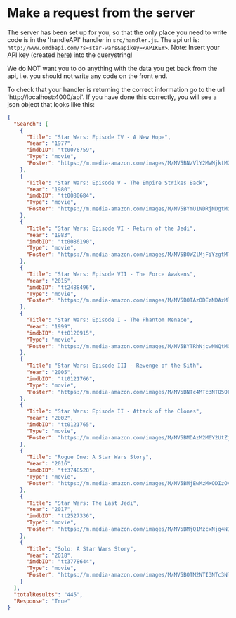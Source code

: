 # Make a request from the server

The server has been set up for you, so that the only place you need to write code is in the 'handleAPI' handler in `src/handler.js`. The api url is: `http://www.omdbapi.com/?s=star-wars&apikey=<APIKEY>`. Note: Insert your API key (created [here](http://www.omdbapi.com/apikey.aspx)) into the querystring!

We do NOT want you to do anything with the data you get back from the api, i.e. you should not write any code on the front end.

To check that your handler is returning the correct information go to the url 'http://localhost:4000/api'. If you have done this correctly, you will see a json object that looks like this:

```json
{
  "Search": [
    {
      "Title": "Star Wars: Episode IV - A New Hope",
      "Year": "1977",
      "imdbID": "tt0076759",
      "Type": "movie",
      "Poster": "https://m.media-amazon.com/images/M/MV5BNzVlY2MwMjktM2E4OS00Y2Y3LWE3ZjctYzhkZGM3YzA1ZWM2XkEyXkFqcGdeQXVyNzkwMjQ5NzM@._V1_SX300.jpg"
    },
    {
      "Title": "Star Wars: Episode V - The Empire Strikes Back",
      "Year": "1980",
      "imdbID": "tt0080684",
      "Type": "movie",
      "Poster": "https://m.media-amazon.com/images/M/MV5BYmU1NDRjNDgtMzhiMi00NjZmLTg5NGItZDNiZjU5NTU4OTE0XkEyXkFqcGdeQXVyNzkwMjQ5NzM@._V1_SX300.jpg"
    },
    {
      "Title": "Star Wars: Episode VI - Return of the Jedi",
      "Year": "1983",
      "imdbID": "tt0086190",
      "Type": "movie",
      "Poster": "https://m.media-amazon.com/images/M/MV5BOWZlMjFiYzgtMTUzNC00Y2IzLTk1NTMtZmNhMTczNTk0ODk1XkEyXkFqcGdeQXVyNTAyODkwOQ@@._V1_SX300.jpg"
    },
    {
      "Title": "Star Wars: Episode VII - The Force Awakens",
      "Year": "2015",
      "imdbID": "tt2488496",
      "Type": "movie",
      "Poster": "https://m.media-amazon.com/images/M/MV5BOTAzODEzNDAzMl5BMl5BanBnXkFtZTgwMDU1MTgzNzE@._V1_SX300.jpg"
    },
    {
      "Title": "Star Wars: Episode I - The Phantom Menace",
      "Year": "1999",
      "imdbID": "tt0120915",
      "Type": "movie",
      "Poster": "https://m.media-amazon.com/images/M/MV5BYTRhNjcwNWQtMGJmMi00NmQyLWE2YzItODVmMTdjNWI0ZDA2XkEyXkFqcGdeQXVyNTAyODkwOQ@@._V1_SX300.jpg"
    },
    {
      "Title": "Star Wars: Episode III - Revenge of the Sith",
      "Year": "2005",
      "imdbID": "tt0121766",
      "Type": "movie",
      "Poster": "https://m.media-amazon.com/images/M/MV5BNTc4MTc3NTQ5OF5BMl5BanBnXkFtZTcwOTg0NjI4NA@@._V1_SX300.jpg"
    },
    {
      "Title": "Star Wars: Episode II - Attack of the Clones",
      "Year": "2002",
      "imdbID": "tt0121765",
      "Type": "movie",
      "Poster": "https://m.media-amazon.com/images/M/MV5BMDAzM2M0Y2UtZjRmZi00MzVlLTg4MjEtOTE3NzU5ZDVlMTU5XkEyXkFqcGdeQXVyNDUyOTg3Njg@._V1_SX300.jpg"
    },
    {
      "Title": "Rogue One: A Star Wars Story",
      "Year": "2016",
      "imdbID": "tt3748528",
      "Type": "movie",
      "Poster": "https://m.media-amazon.com/images/M/MV5BMjEwMzMxODIzOV5BMl5BanBnXkFtZTgwNzg3OTAzMDI@._V1_SX300.jpg"
    },
    {
      "Title": "Star Wars: The Last Jedi",
      "Year": "2017",
      "imdbID": "tt2527336",
      "Type": "movie",
      "Poster": "https://m.media-amazon.com/images/M/MV5BMjQ1MzcxNjg4N15BMl5BanBnXkFtZTgwNzgwMjY4MzI@._V1_SX300.jpg"
    },
    {
      "Title": "Solo: A Star Wars Story",
      "Year": "2018",
      "imdbID": "tt3778644",
      "Type": "movie",
      "Poster": "https://m.media-amazon.com/images/M/MV5BOTM2NTI3NTc3Nl5BMl5BanBnXkFtZTgwNzM1OTQyNTM@._V1_SX300.jpg"
    }
  ],
  "totalResults": "445",
  "Response": "True"
}
```
